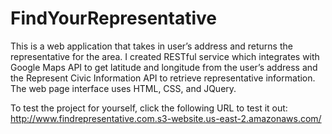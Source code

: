 # FindYourRepresentative

This is a web application that takes in user’s address and returns the representative for the area. I created RESTful service which integrates with Google Maps API to get latitude and longitude from the user’s address and the Represent Civic Information API to retrieve representative information. The web page interface uses HTML, CSS, and JQuery.

To test the project for yourself, click the following URL to test it out:
http://www.findrepresentative.com.s3-website.us-east-2.amazonaws.com/


